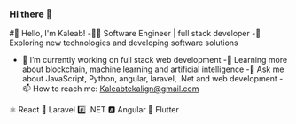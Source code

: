 ### Hi there 👋

#👋 Hello, I'm Kaleab!
-👨‍💻 Software Engineer | full stack developer
-🔭 Exploring new technologies and developing software solutions
- 🔭 I’m currently working on full stack web development
-🌱 Learning more about blockchain, machine learning and artificial intelligence
-💬 Ask me about JavaScript, Python, angular, laravel, .Net and web development
-📫 How to reach me: Kaleabtekalign@gmail.com

⚛️ React 🔗 Laravel #️⃣ .NET 🅰️ Angular 🦋 Flutter




